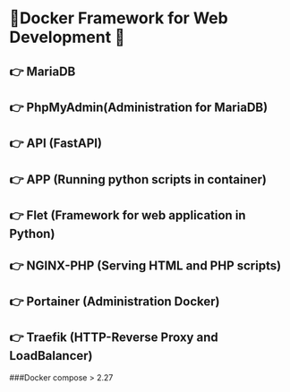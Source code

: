 # 🚀Docker Framework for Web Development 🚀
## 👉 MariaDB
## 👉 PhpMyAdmin(Administration for MariaDB)
## 👉 API (FastAPI)
## 👉 APP (Running python scripts in container)
## 👉 Flet (Framework for web application in Python)
## 👉 NGINX-PHP (Serving HTML and PHP scripts) 
## 👉 Portainer (Administration Docker)
## 👉 Traefik (HTTP-Reverse Proxy and LoadBalancer) 

###Docker compose > 2.27